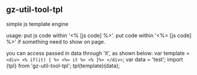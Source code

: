 ## gz-util-tool-tpl

simple js template engine

usage:
  put js code within '<% [js code] %>'.
  put code within '<%= [js code] %>' if something need to show on page.

  you can access passed in data through 'it', as shown below:
  var template = `
    <div>
      <% if(it) { %>
        <%= it %>
      <% }%>
    </div>
  `;
  var data = 'test';
  import {tpl} from 'gz-util-tool-tpl';
  tpl(template)(data);

